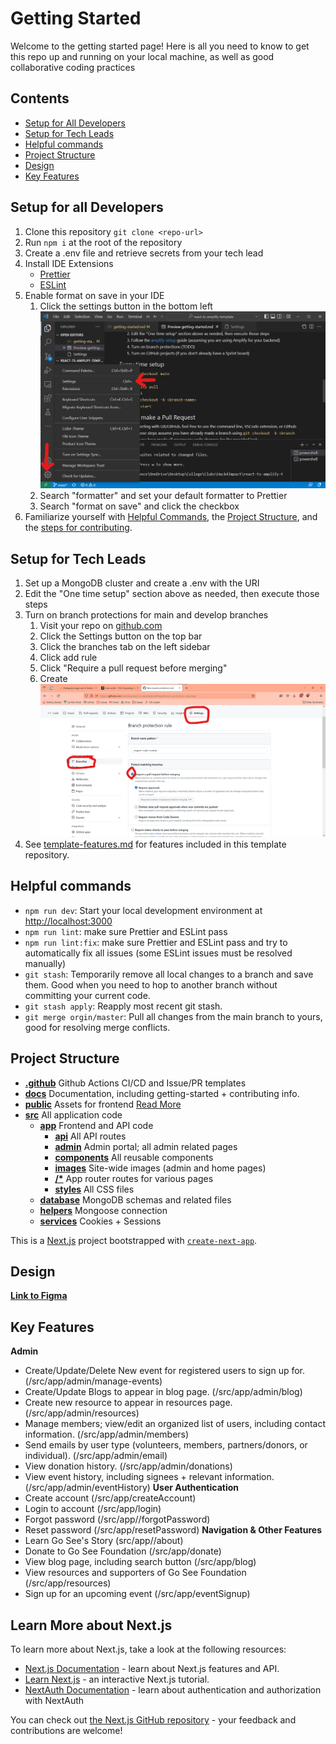 # Getting Started

Welcome to the getting started page! Here is all you need to know to get this repo up and running on your local machine, as well as good collaborative coding practices

## Contents

- [Setup for All Developers](#setup-for-all-developers)
- [Setup for Tech Leads](#setup-for-tech-leads)
- [Helpful commands](#helpful-commands)
- [Project Structure](#project-structure)
- [Design](#design)
- [Key Features](#key-features)

## Setup for all Developers

1. Clone this repository `git clone <repo-url>`
2. Run `npm i` at the root of the repository
3. Create a .env file and retrieve secrets from your tech lead
4. Install IDE Extensions
   - [Prettier](https://marketplace.visualstudio.com/items?itemName=esbenp.prettier-vscode)
   - [ESLint](https://marketplace.visualstudio.com/items?itemName=dbaeumer.vscode-eslint)
5. Enable format on save in your IDE
   1. Click the settings button in the bottom left  
      <img src="./images/vs-code-settings.png" alt="VSCode Settings 1" width="500"/>
   2. Search "formatter" and set your default formatter to Prettier
   3. Search "format on save" and click the checkbox
6. Familiarize yourself with [Helpful Commands](#helpful-commands), the [Project Structure](#project-structure), and the [steps for contributing](./contributing.md).

## Setup for Tech Leads

1. Set up a MongoDB cluster and create a .env with the URI
2. Edit the "One time setup" section above as needed, then execute those steps
3. Turn on branch protections for main and develop branches
   1. Visit your repo on [github.com](https://github.com)
   2. Click the Settings button on the top bar
   3. Click the branches tab on the left sidebar
   4. Click add rule
   5. Click "Require a pull request before merging"
   6. Create  
      <img src="./images/require-code-review.png" alt="Require Code Review" width="500"/>
4. See [template-features.md](./template-features.md) for features included in this template repository.

## Helpful commands

- `npm run dev`: Start your local development environment at [http://localhost:3000](http://localhost:3000)
- `npm run lint`: make sure Prettier and ESLint pass
- `npm run lint:fix`: make sure Prettier and ESLint pass and try to automatically fix all issues (some ESLint issues must be resolved manually)
- `git stash`: Temporarily remove all local changes to a branch and save them. Good when you need to hop to another branch without committing your current code.
- `git stash apply`: Reapply most recent git stash.
- `git merge orgin/master`: Pull all changes from the main branch to yours, good for resolving merge conflicts.

## Project Structure

- [**.github**](/.github) Github Actions CI/CD and Issue/PR templates
- [**docs**](/docs) Documentation, including getting-started + contributing info.
- [**public**](/public) Assets for frontend [Read More](https://nextjs.org/docs/pages/building-your-application/optimizing/static-assets)
- [**src**](/src) All application code
  - [**app**](/src/app/) Frontend and API code
    - [**api**](/src/app/api) All API routes
    - [**admin**](/src/admin) Admin portal; all admin related pages
    - [**components**](/src/app/components) All reusable components
    - [**images**](/src/app/images) Site-wide images (admin and home pages)
    - [**/\***](/src/app/) App router routes for various pages
    - [**styles**](/src/app/styles) All CSS files
  - [**database**](/src/database) MongoDB schemas and related files
  - [**helpers**](/src/helpers) Mongoose connection
  - [**services**](/src/services) Cookies + Sessions

This is a [Next.js](https://nextjs.org/) project bootstrapped with [`create-next-app`](https://github.com/vercel/next.js/tree/canary/packages/create-next-app).

## Design
[**Link to Figma**](https://www.figma.com/design/akcfaXKNzKZgjCgt8g60AL/Login-%26-Sign-up-2.0?node-id=0-1&t=wC2mq9RlKJjh6jUY-0)

## Key Features
**Admin**
- Create/Update/Delete New event for registered users to sign up for. (/src/app/admin/manage-events)
- Create/Update Blogs to appear in blog page. (/src/app/admin/blog)
- Create new resource to appear in resources page. (/src/app/admin/resources)
- Manage members; view/edit an organized list of users, including contact information. (/src/app/admin/members)
- Send emails by user type (volunteers, members, partners/donors, or individual). (/src/app/admin/email)
- View donation history. (/src/app/admin/donations)
- View event history, including signees + relevant information. (/src/app/admin/eventHistory)
**User Authentication**
- Create account (/src/app/createAccount)
- Login to account (/src/app/login)
- Forgot password (/src/app//forgotPassword)
- Reset password (/src/app/resetPassword)
**Navigation & Other Features**
- Learn Go See's Story (src/app//about)
- Donate to Go See Foundation (/src/app/donate)
- View blog page, including search button (/src/app/blog)
- View resources and supporters of Go See Foundation (/src/app/resources)
- Sign up for an upcoming event (/src/app/eventSignup)

## Learn More about Next.js

To learn more about Next.js, take a look at the following resources:

- [Next.js Documentation](https://nextjs.org/docs) - learn about Next.js features and API.
- [Learn Next.js](https://nextjs.org/learn) - an interactive Next.js tutorial.
- [NextAuth Documentation](https://next-auth.js.org/) - learn about authentication and authorization with NextAuth

You can check out [the Next.js GitHub repository](https://github.com/vercel/next.js/) - your feedback and contributions are welcome!
